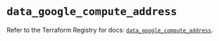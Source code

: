 # `data_google_compute_address`

Refer to the Terraform Registry for docs: [`data_google_compute_address`](https://registry.terraform.io/providers/hashicorp/google/5.19.0/docs/data-sources/compute_address).
